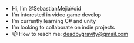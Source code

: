 -  Hi, I’m @SebastianMejiaVoid
-  I’m interested in video game develop
-  I’m currently learning C# and unity
-  I’m looking to collaborate on indie projects
- 📫 How to reach me: deadbygravity@gmail.com

<!---
SebastianMejiaVoid/SebastianMejiaVoid is a ✨ special ✨ repository because its `README.md` (this file) appears on your GitHub profile.
You can click the Preview link to take a look at your changes.
--->

